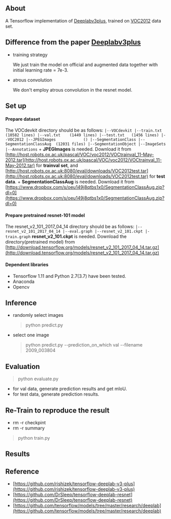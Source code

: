 ## About

A Tensorflow implementation of [Deeplabv3plus](http://openaccess.thecvf.com/content_ECCV_2018/papers/Liang-Chieh_Chen_Encoder-Decoder_with_Atrous_ECCV_2018_paper.pdf), trained on [VOC2012](http://host.robots.ox.ac.uk:8080/) data set.

## Difference from the paper [Deeplabv3plus](http://openaccess.thecvf.com/content_ECCV_2018/papers/Liang-Chieh_Chen_Encoder-Decoder_with_Atrous_ECCV_2018_paper.pdf)

+ training strategy
    
    We just train the model on official and augmented data together with initial learning rate = 7e-3.
+ atrous convolution
    
    We don't employ atrous convolution in the resnet model.

## Set up

#### Prepare dataset

The VOCdevkit directory should be as follows:
    ```
    |--VOCdevkit
            |--train.txt  (10582 lines)
            |--val.txt    (1449 lines)
            |--test.txt   (1456 lines)
            |--VOC2012
                |--JPEGImages            ()
                |--SegmentationClass
                |--SegmentationClassAug  (12031 files)
                |--SegmentationObject
                |--ImageSets
                |--Annotations
    ```
    + **JPEGImages** is needed. Download it from [http://host.robots.ox.ac.uk/pascal/VOC/voc2012/VOCtrainval_11-May-2012.tar](http://host.robots.ox.ac.uk/pascal/VOC/voc2012/VOCtrainval_11-May-2012.tar) for **trainval set**, and [http://host.robots.ox.ac.uk:8080/eval/downloads/VOC2012test.tar](http://host.robots.ox.ac.uk:8080/eval/downloads/VOC2012test.tar) for **test data**.
    + **SegmentationClassAug** is needed. Download it from [https://www.dropbox.com/s/oeu149j8qtbs1x0/SegmentationClassAug.zip?dl=0](https://www.dropbox.com/s/oeu149j8qtbs1x0/SegmentationClassAug.zip?dl=0)

#### Prepare pretrained resnet-101 model

The resnet_v2_101_2017_04_14 directory should be as follows:
    ```
    |--resnet_v2_101_2017_04_14
                   |--eval.graph
                   |--resnet_v2_101.ckpt
                   |-train.graph
    ```
    **resnet_v2_101.ckpt** is needed. Download the directory(pretrained model) from [http://download.tensorflow.org/models/resnet_v2_101_2017_04_14.tar.gz](http://download.tensorflow.org/models/resnet_v2_101_2017_04_14.tar.gz)

#### Dependent libraries

+ Tensorflow 1.11 and Python 2.7(3.7) have been tested.
+ Anaconda
+ Opencv

## Inference

+ randomly select images

    > python predict.py
   
+ select one image
    
    > python predict.py --prediction_on_which val --filename 2009_003804
    

## Evaluation

 > python evaluate.py

+ for val data, generate prediction results and get mIoU.
+ for test data,  generate prediction results.


## Re-Train to reproduce the result
+ rm -r checkpint
+ rm -r summary
> python train.py

## Results



## Reference
+ [https://github.com/rishizek/tensorflow-deeplab-v3-plus](https://github.com/rishizek/tensorflow-deeplab-v3-plus)
+ [https://github.com/DrSleep/tensorflow-deeplab-resnet](https://github.com/DrSleep/tensorflow-deeplab-resnet)
+ [https://github.com/tensorflow/models/tree/master/research/deeplab](https://github.com/tensorflow/models/tree/master/research/deeplab)
